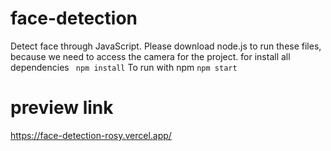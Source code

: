 # face-detection
Detect face through JavaScript.
Please download node.js to run these files, because we need to access the camera for the project.
for install all dependencies 
``` npm install```
To run with npm
```npm start```
# preview link
https://face-detection-rosy.vercel.app/
